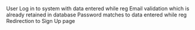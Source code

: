 User Log in to system with data entered while reg
Email validation which is already retained in database
Password matches to data entered while reg
Redirection to Sign Up page